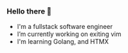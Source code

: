 ### Hello there 👋

- I'm a fullstack software engineer
- I’m currently working on exiting vim
- I'm learning Golang, and HTMX
